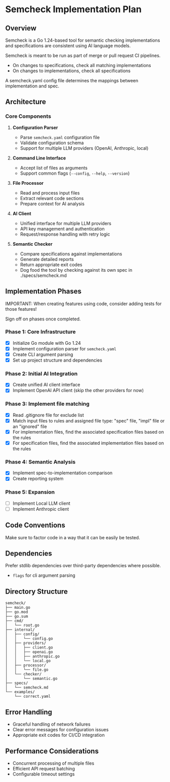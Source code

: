 # Semcheck Implementation Plan

## Overview

Semcheck is a Go 1.24-based tool for semantic checking implementations and specifications are consistent using AI language models.

Semcheck is meant to be run as part of merge or pull request CI pipelines.

- On changes to specifications, check all matching implementations
- On changes to implementations, check all specifications

A semcheck.yaml config file determines the mappings between implementation and spec.

## Architecture

### Core Components

1. **Configuration Parser**

   - Parse `semcheck.yaml` configuration file
   - Validate configuration schema
   - Support for multiple LLM providers (OpenAI, Anthropic, local)

2. **Command Line Interface**

   - Accept list of files as arguments
   - Support common flags (`--config`, `--help`, `--version`)

3. **File Processor**

   - Read and process input files
   - Extract relevant code sections
   - Prepare context for AI analysis

4. **AI Client**

   - Unified interface for multiple LLM providers
   - API key management and authentication
   - Request/response handling with retry logic

5. **Semantic Checker**
   - Compare specifications against implementations
   - Generate detailed reports
   - Return appropriate exit codes
   - Dog food the tool by checking against its own spec in ./specs/semcheck.md

## Implementation Phases

IMPORTANT: When creating features using code, consider adding tests for those features!

Sign off on phases once completed.

### Phase 1: Core Infrastructure

- [x] Initialize Go module with Go 1.24
- [x] Implement configuration parser for `semcheck.yaml`
- [x] Create CLI argument parsing
- [x] Set up project structure and dependencies

### Phase 2: Initial AI Integration

- [x] Create unified AI client interface
- [x] Implement OpenAI API client (skip the other providers for now)

### Phase 3: Implement file matching

- [x] Read .gitignore file for exclude list
- [x] Match input files to rules and assigned file type: "spec" file, "impl" file or an "ignored" file
- [x] For implementation files, find the associated specification files based on the rules
- [x] For specification files, find the associated implementation files based on the rules

### Phase 4: Semantic Analysis

- [x] Implement spec-to-implementation comparison
- [x] Create reporting system

### Phase 5: Expansion

- [ ] Implement Local LLM client
- [ ] Implement Anthropic client

## Code Conventions

Make sure to factor code in a way that it can be easily be tested.

## Dependencies

Prefer stdlib dependencies over third-party dependencies where possible.

- `flags` for cli argument parsing

## Directory Structure

```
semcheck/
├── main.go
├── go.mod
├── go.sum
├── cmd/
│   └── root.go
├── internal/
│   ├── config/
│   │   └── config.go
│   ├── providers/
│   │   ├── client.go
│   │   ├── openai.go
│   │   ├── anthropic.go
│   │   └── local.go
│   ├── processor/
│   │   └── file.go
│   └── checker/
│       └── semantic.go
├── specs/
│   └── semcheck.md
└── examples/
    └── correct.yaml
```

## Error Handling

- Graceful handling of network failures
- Clear error messages for configuration issues
- Appropriate exit codes for CI/CD integration

## Performance Considerations

- Concurrent processing of multiple files
- Efficient API request batching
- Configurable timeout settings
